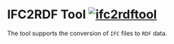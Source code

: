 # IFC2RDF Tool [![ifc2rdftool](https://github.com/Janakiram916/ifc2rdfTool/actions/workflows/pipeline.yml/badge.svg)](https://github.com/Janakiram916/ifc2rdfTool/actions/workflows/pipeline.yml)

The tool supports the conversion of `IFC` files to `RDF` data.
